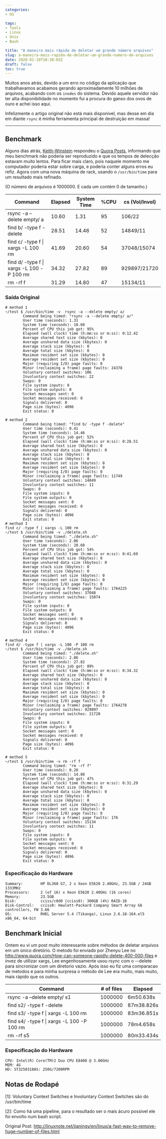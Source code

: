 ```yaml
---
categories:
- OS

tags:
- Tools
- Linux
- Unix
- Bash

title: "A maneira mais rápida de deletar um grande número arquivos"
slug: a-maneira-mais-rapida-de-deletar-um-grande-numero-de-arquivos
date: 2020-01-10T10:38:03Z
draft: false
toc: true
---
```


Muitos anos atrás, devido a um erro no código da aplicação que trabalhavamos acabamos gerando aproximadamente 10 milhões de arquivos, acabando com os `inodes` do sistema. Devido aquele servidor não ter alta disponibilidade no momento fui a procura do ganso dos ovos de ouro e achei isso aqui.

Infelizmente o artigo original não está mais disponível, mas desse em dia em diante `rsync` é minha ferramenta principal de destruição em massa!

---

## Benchmark

Alguns dias atrás,  [Keith-Winstein](https://www.quora.com/profile/Keith-Winstein) respondeu o [Quora Posts](https://www.quora.com/How-can-someone-rapidly-delete-400-000-files), informando que meu benchmark não poderia ser reproduzido e que os tempos de delecção estavam muito lentos. Para ficar mais claro, pois naquele momento me computador poderia estar sobre carga, e poderia conter alguns erros eu refiz. Agora com uma nova máquina de rack, usando o  `/usr/bin/time` para um resultado mais refinado.


(O número de arquivos é 1000000. E cada um contém 0 de tamanho.)


| Command                                     | Elapsed  | System Time  | %CPU  | cs (Vol/Invol)  |
|---------------------------------------------|----------|--------------|-------|------------------|
| rsync -a –delete empty/ a                   | 10.60	   | 1.31	        | 95    | 106/22           |
| find b/ -type f -delete	                    | 28.51	   | 14.46        |	52    | 14849/11         |
| find c/ -type f \| xargs -L 100 rm          | 41.69	   | 20.60	      | 54    | 37048/15074      |
| find d/ -type f \| xargs -L 100 -P 100 rm   | 34.32	   | 27.82	      | 89    | 929897/21720     |
| rm -rf f                                    | 31.29	   | 14.80	      | 47    | 15134/11         |

### Saída Original

```
# method 1
~/test $ /usr/bin/time -v  rsync -a --delete empty/ a/
        Command being timed: "rsync -a --delete empty/ a/"
        User time (seconds): 1.31
        System time (seconds): 10.60
        Percent of CPU this job got: 95%
        Elapsed (wall clock) time (h:mm:ss or m:ss): 0:12.42
        Average shared text size (kbytes): 0
        Average unshared data size (kbytes): 0
        Average stack size (kbytes): 0
        Average total size (kbytes): 0
        Maximum resident set size (kbytes): 0
        Average resident set size (kbytes): 0
        Major (requiring I/O) page faults: 0
        Minor (reclaiming a frame) page faults: 24378
        Voluntary context switches: 106
        Involuntary context switches: 22
        Swaps: 0
        File system inputs: 0
        File system outputs: 0
        Socket messages sent: 0
        Socket messages received: 0
        Signals delivered: 0
        Page size (bytes): 4096
        Exit status: 0

# method 2
        Command being timed: "find b/ -type f -delete"
        User time (seconds): 0.41
        System time (seconds): 14.46
        Percent of CPU this job got: 52%
        Elapsed (wall clock) time (h:mm:ss or m:ss): 0:28.51
        Average shared text size (kbytes): 0
        Average unshared data size (kbytes): 0
        Average stack size (kbytes): 0
        Average total size (kbytes): 0
        Maximum resident set size (kbytes): 0
        Average resident set size (kbytes): 0
        Major (requiring I/O) page faults: 0
        Minor (reclaiming a frame) page faults: 11749
        Voluntary context switches: 14849
        Involuntary context switches: 11
        Swaps: 0
        File system inputs: 0
        File system outputs: 0
        Socket messages sent: 0
        Socket messages received: 0
        Signals delivered: 0
        Page size (bytes): 4096
        Exit status: 0
# method 3
find c/ -type f | xargs -L 100 rm
~/test $ /usr/bin/time -v ./delete.sh
        Command being timed: "./delete.sh"
        User time (seconds): 2.06
        System time (seconds): 20.60
        Percent of CPU this job got: 54%
        Elapsed (wall clock) time (h:mm:ss or m:ss): 0:41.69
        Average shared text size (kbytes): 0
        Average unshared data size (kbytes): 0
        Average stack size (kbytes): 0
        Average total size (kbytes): 0
        Maximum resident set size (kbytes): 0
        Average resident set size (kbytes): 0
        Major (requiring I/O) page faults: 0
        Minor (reclaiming a frame) page faults: 1764225
        Voluntary context switches: 37048
        Involuntary context switches: 15074
        Swaps: 0
        File system inputs: 0
        File system outputs: 0
        Socket messages sent: 0
        Socket messages received: 0
        Signals delivered: 0
        Page size (bytes): 4096
        Exit status: 0

# method 4
find d/ -type f | xargs -L 100 -P 100 rm
~/test $ /usr/bin/time -v ./delete.sh
        Command being timed: "./delete.sh"
        User time (seconds): 2.86
        System time (seconds): 27.82
        Percent of CPU this job got: 89%
        Elapsed (wall clock) time (h:mm:ss or m:ss): 0:34.32
        Average shared text size (kbytes): 0
        Average unshared data size (kbytes): 0
        Average stack size (kbytes): 0
        Average total size (kbytes): 0
        Maximum resident set size (kbytes): 0
        Average resident set size (kbytes): 0
        Major (requiring I/O) page faults: 0
        Minor (reclaiming a frame) page faults: 1764278
        Voluntary context switches: 929897
        Involuntary context switches: 21720
        Swaps: 0
        File system inputs: 0
        File system outputs: 0
        Socket messages sent: 0
        Socket messages received: 0
        Signals delivered: 0
        Page size (bytes): 4096
        Exit status: 0

# method 5
~/test $ /usr/bin/time -v rm -rf f
        Command being timed: "rm -rf f"
        User time (seconds): 0.20
        System time (seconds): 14.80
        Percent of CPU this job got: 47%
        Elapsed (wall clock) time (h:mm:ss or m:ss): 0:31.29
        Average shared text size (kbytes): 0
        Average unshared data size (kbytes): 0
        Average stack size (kbytes): 0
        Average total size (kbytes): 0
        Maximum resident set size (kbytes): 0
        Average resident set size (kbytes): 0
        Major (requiring I/O) page faults: 0
        Minor (reclaiming a frame) page faults: 176
        Voluntary context switches: 15134
        Involuntary context switches: 11
        Swaps: 0
        File system inputs: 0
        File system outputs: 0
        Socket messages sent: 0
        Socket messages received: 0
        Signals delivered: 0
        Page size (bytes): 4096
        Exit status: 0
```

### Especificação do Hardware

```
Summary:        HP DL360 G7, 2 x Xeon E5620 2.40GHz, 23.5GB / 24GB 1333MHz
Processors:     2 (of 16) x Xeon E5620 2.40GHz (16 cores)
Memory:         23.5GB
Disk:           cciss/c0d0 (cciss0): 300GB (4%) RAID-10
Disk-Control:   cciss0: Hewlett-Packard Company Smart Array G6 controllers, FW 3.66
OS:             RHEL Server 5.4 (Tikanga), Linux 2.6.18-164.el5 x86_64, 64-bit
```

## Benchmark Inicial

Ontem eu vi um post muito interessante sobre métodos de deletar arquivos em um único diretório. O metodo foi enviado por Zhenyu Lee no http://www.quora.com/How-can-someone-rapidly-delete-400-000-files e invez de utilizar xargs, Lee engenhosamente usou rsync com o --delete para sincronizar com um diretorio vazio. Após isso eu fiz uma comparacao de metodos e para minha surpresa o método de Lee era muito, mais muito, mais rápido que os outros.
 

| Command                                      | # of files  | Elapsed    |
|----------------------------------------------|-------------|------------|
| rsync -a –delete empty/ s1                   | 1000000	    | 6m50.638s  |
| find s2/ -type f -delete	                   | 1000000	    | 87m38.826s |
| find s3/ -type f \| xargs -L 100 rm          | 1000000	    | 83m36.851s |
| find s4/ -type f \| xargs -L 100 -P 100 rm   | 1000000      | 78m4.658s  |
| rm -rf s5                                    | 1000000	    | 80m33.434s |

### Especificação do Hardware

```
CPU: Intel(R) Core(TM)2 Duo CPU E8400 @ 3.00GHz
MEM: 4G
HD: ST3250318AS: 250G/7200RPM
```

## Notas de Rodapé
[1]: Voluntary Context Switches e Involuntary Context Switches são do /usr/bin/time

[2]: Como há uma pipeline, para o resultado ser o mais ácuro possivel ele foi envolto num bash script.



Original Post: http://linuxnote.net/jianingy/en/linux/a-fast-way-to-remove-huge-number-of-files.html 